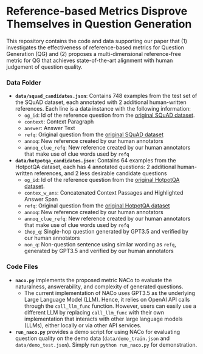 # Reference-based Metrics Disprove Themselves in Question Generation

This repository contains the code and data supporting our paper that (1) investigates the effectiveness of reference-based metrics for Question Generation (QG) and (2) proposes a multi-dimensional reference-free metric for QG that achieves state-of-the-art alignment with human judgement of question quality.

### Data Folder

- **`data/squad_candidates.json`**: Contains 748 examples from the test set of the SQuAD dataset, each annotated with 2 additional human-written references. Each line is a data instance with the following information:
  - `og_id`: Id of the reference question from the [original SQuAD dataset](https://rajpurkar.github.io/SQuAD-explorer/).
  - `context`: Context Paragraph
  - `answer`: Answer Text
  - `refq`: Original question from the [original SQuAD dataset](https://rajpurkar.github.io/SQuAD-explorer/)
  - `annoq`: New reference created by our human annotators
  - `annoq_clue_refq`: New reference created by our human annotators that make use of clue words used by `refq`
- **`data/hotpotqa_candidates.json`**: Contains 64 examples from the HotpotQA dataset, each has 4 annotated questions: 2 additional human-written references, and 2 less desirable candidate questions
  - `og_id`: Id of the reference question from the [original HotpotQA dataset](https://hotpotqa.github.io/).
  - `contex_w_ans`: Concatenated Context Passages and Highlighted Answer Span
  - `refq`: Original question from the [original HotpotQA dataset](https://hotpotqa.github.io/)
  - `annoq`: New reference created by our human annotators
  - `annoq_clue_refq`: New reference created by our human annotators that make use of clue words used by `refq`
  - `1hop_q`: Single-hop question generated by GPT3.5 and verified by our human annotators
  - `non_q`: Non-question sentence using similar wording as `refq`, generated by GPT3.5 and verified by our human annotators

### Code Files

- **`naco.py`** implements the proposed metric NACo to evaluate the naturalness, answerability, and complexity of generated questions.
  - The current implementation of NACo uses GPT3.5 as the underlying Large Language Model (LLM). Hence, it relies on OpenAI API calls through the `call_llm_func` function. However, users can easily use a different LLM by replacing `call_llm_func` with their own implementation that interacts with other large language models (LLMs), either locally or via other API services.
- **`run_naco.py`** provides a demo script for using NACo for evaluating question quality on the demo data (`data/demo_train.json` and `data/demo_test.json`). Simply run `python run_naco.py` for demonstration.
